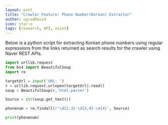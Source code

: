 ```yaml
---
layout: post
title: "Crawler Feature: Phone Number(Korean) Extractor"
author: ugradDavid
icon: star-o
tags: [research, API, osint]
---
```


Below is a python script for extracting Korean phone numbers using regular expressions from the links returned as search results for the crawler using Naver REST APIs.

```PYTHON
import urllib.request
from bs4 import BeautifulSoup
import re

targetUrl = input('URL: ')
r = urllib.request.urlopen(targetUrl).read()
soup = BeautifulSoup(r,'html.parser')

Source = str(soup.get_text())

phonenum = re.findall(r'\d{2,3}-\d{3,4}-\d{4}', Source)

print(phonenum)

```
